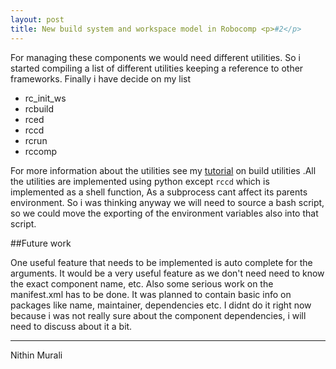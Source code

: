 ```yaml
---
layout: post
title: New build system and workspace model in Robocomp <p>#2</p>
---
```


For managing these components we would need different utilities. So i started compiling a list of different utilities keeping a reference to other frameworks. Finally i have decide on my list

* rc_init_ws  
* rcbuild  
* rced  
* rccd  
* rcrun  
* rccomp  

 For more information about the utilities see my [tutorial]() on build utilities .All the utilities are implemented using python except `rccd` which is implemented as a shell function, As a subprocess cant affect its parents environment. So i was thinking anyway we will need to source a bash script, so we could move the exporting of the environment variables also into that script. 

##Future work

 One useful feature that needs to be implemented is auto complete for the arguments. It would be a very useful feature as we don't need need to know the exact component name, etc. Also some serious work on the manifest.xml has to be done. It was planned to contain basic info on packages like name, maintainer, dependencies etc. I didnt do it right now because i was not really sure about the component dependencies, i will need to discuss about it a bit.

 -----
 Nithin Murali
